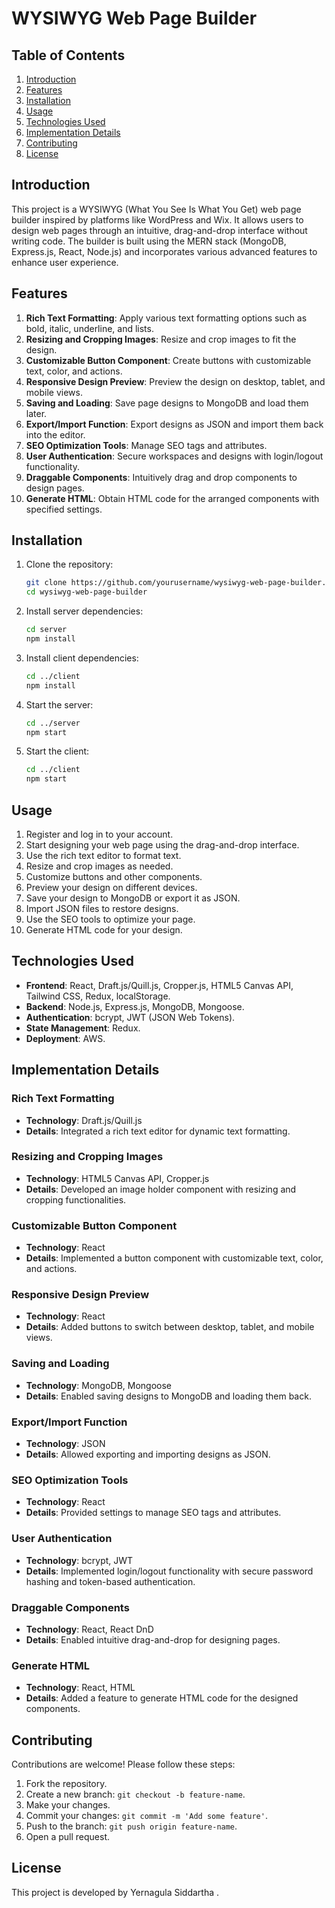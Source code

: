 # WYSIWYG Web Page Builder

## Table of Contents

1. [Introduction](#introduction)
2. [Features](#features)
3. [Installation](#installation)
4. [Usage](#usage)
5. [Technologies Used](#technologies-used)
6. [Implementation Details](#implementation-details)
7. [Contributing](#contributing)
8. [License](#license)

## Introduction

This project is a WYSIWYG (What You See Is What You Get) web page builder inspired by platforms like WordPress and Wix. It allows users to design web pages through an intuitive, drag-and-drop interface without writing code. The builder is built using the MERN stack (MongoDB, Express.js, React, Node.js) and incorporates various advanced features to enhance user experience.

## Features

1. **Rich Text Formatting**: Apply various text formatting options such as bold, italic, underline, and lists.
2. **Resizing and Cropping Images**: Resize and crop images to fit the design.
3. **Customizable Button Component**: Create buttons with customizable text, color, and actions.
4. **Responsive Design Preview**: Preview the design on desktop, tablet, and mobile views.
5. **Saving and Loading**: Save page designs to MongoDB and load them later.
6. **Export/Import Function**: Export designs as JSON and import them back into the editor.
7. **SEO Optimization Tools**: Manage SEO tags and attributes.
8. **User Authentication**: Secure workspaces and designs with login/logout functionality.
9. **Draggable Components**: Intuitively drag and drop components to design pages.
10. **Generate HTML**: Obtain HTML code for the arranged components with specified settings.

## Installation

1. Clone the repository:
   ```bash
   git clone https://github.com/yourusername/wysiwyg-web-page-builder.git
   cd wysiwyg-web-page-builder
   ```

2. Install server dependencies:
   ```bash
   cd server
   npm install
   ```

3. Install client dependencies:
   ```bash
   cd ../client
   npm install
   ```

4. Start the server:
   ```bash
   cd ../server
   npm start
   ```

5. Start the client:
   ```bash
   cd ../client
   npm start
   ```

## Usage

1. Register and log in to your account.
2. Start designing your web page using the drag-and-drop interface.
3. Use the rich text editor to format text.
4. Resize and crop images as needed.
5. Customize buttons and other components.
6. Preview your design on different devices.
7. Save your design to MongoDB or export it as JSON.
8. Import JSON files to restore designs.
9. Use the SEO tools to optimize your page.
10. Generate HTML code for your design.

## Technologies Used

- **Frontend**: React, Draft.js/Quill.js, Cropper.js, HTML5 Canvas API, Tailwind CSS, Redux, localStorage.
- **Backend**: Node.js, Express.js, MongoDB, Mongoose.
- **Authentication**: bcrypt, JWT (JSON Web Tokens).
- **State Management**: Redux.
- **Deployment**: AWS.

## Implementation Details

### Rich Text Formatting
- **Technology**: Draft.js/Quill.js
- **Details**: Integrated a rich text editor for dynamic text formatting.

### Resizing and Cropping Images
- **Technology**: HTML5 Canvas API, Cropper.js
- **Details**: Developed an image holder component with resizing and cropping functionalities.

### Customizable Button Component
- **Technology**: React
- **Details**: Implemented a button component with customizable text, color, and actions.

### Responsive Design Preview
- **Technology**: React
- **Details**: Added buttons to switch between desktop, tablet, and mobile views.

### Saving and Loading
- **Technology**: MongoDB, Mongoose
- **Details**: Enabled saving designs to MongoDB and loading them back.

### Export/Import Function
- **Technology**: JSON
- **Details**: Allowed exporting and importing designs as JSON.

### SEO Optimization Tools
- **Technology**: React
- **Details**: Provided settings to manage SEO tags and attributes.

### User Authentication
- **Technology**: bcrypt, JWT
- **Details**: Implemented login/logout functionality with secure password hashing and token-based authentication.

### Draggable Components
- **Technology**: React, React DnD
- **Details**: Enabled intuitive drag-and-drop for designing pages.

### Generate HTML
- **Technology**: React, HTML
- **Details**: Added a feature to generate HTML code for the designed components.

## Contributing

Contributions are welcome! Please follow these steps:
1. Fork the repository.
2. Create a new branch: `git checkout -b feature-name`.
3. Make your changes.
4. Commit your changes: `git commit -m 'Add some feature'`.
5. Push to the branch: `git push origin feature-name`.
6. Open a pull request.

## License

This project is developed by Yernagula Siddartha . 